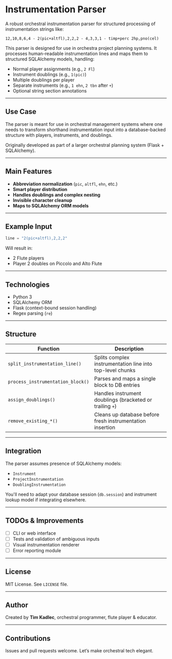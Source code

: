 # Instrumentation Parser

A robust orchestral instrumentation parser for structured processing of instrumentation strings like:

```
12,10,8,6,4 - 2(pic+altfl),2,2,2 - 4,3,3,1 - timp+perc 2hp,pno(cel)
```

This parser is designed for use in orchestra project planning systems. It processes human-readable instrumentation lines and maps them to structured SQLAlchemy models, handling:

- Normal player assignments (e.g., `2 Fl`)
- Instrument doublings (e.g., `1(pic)`)
- Multiple doublings per player
- Separate instruments (e.g., `1 ehn`, `2 tbn` after `+`)
- Optional string section annotations

---

## Use Case

The parser is meant for use in orchestral management systems where one needs to transform shorthand instrumentation input into a database-backed structure with players, instruments, and doublings.

Originally developed as part of a larger orchestral planning system (Flask + SQLAlchemy).

---

## Main Features

- **Abbreviation normalization** (`pic`, `altfl`, `ehn`, etc.)
- **Smart player distribution**
- **Handles doublings and complex nesting**
- **Invisible character cleanup**
- **Maps to SQLAlchemy ORM models**

---

## Example Input

```python
line = "2(pic+altfl),2,2,2"
```

Will result in:

- 2 Flute players
- Player 2 doubles on Piccolo and Alto Flute

---

## Technologies

- Python 3
- SQLAlchemy ORM
- Flask (context-bound session handling)
- Regex parsing (`re`)

---

## Structure

| Function                         | Description                                                   |
|----------------------------------|---------------------------------------------------------------|
| `split_instrumentation_line()`   | Splits complex instrumentation line into top-level chunks     |
| `process_instrumentation_block()`| Parses and maps a single block to DB entries                  |
| `assign_doublings()`             | Handles instrument doublings (bracketed or trailing `+`)      |
| `remove_existing_*()`            | Cleans up database before fresh instrumentation insertion     |

---

## Integration

The parser assumes presence of SQLAlchemy models:

- `Instrument`
- `ProjectInstrumentation`
- `DoublingInstrumentation`

You'll need to adapt your database session (`db.session`) and instrument lookup model if integrating elsewhere.

---

## TODOs & Improvements

- [ ] CLI or web interface
- [ ] Tests and validation of ambiguous inputs
- [ ] Visual instrumentation renderer
- [ ] Error reporting module

---

## License

MIT License. See `LICENSE` file.

---

## Author

Created by **Tim Kadlec**, orchestral programmer, flute player & educator.

---

## Contributions

Issues and pull requests welcome. Let’s make orchestral tech elegant.
